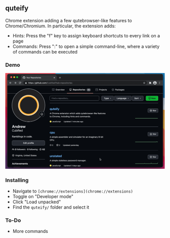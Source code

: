 ## quteify

Chrome extension adding a few qutebrowser-like features to Chrome/Chromium.  In particular, the extension adds:

- Hints:  Press the "f" key to assign keyboard shortcuts to every link on a page
- Commands:  Press ":" to open a simple command-line, where a variety of commands can be executed

### Demo

![demo.gif](https://github.com/Cubified/quteify/blob/main/demo.gif)

### Installing

- Navigate to `[chrome://extensions](chrome://extensions)`
- Toggle on "Developer mode"
- Click "Load unpacked"
- Find the `quteify/` folder and select it

### To-Do

- More commands
